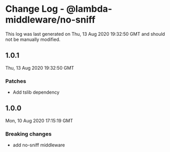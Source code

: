 # Change Log - @lambda-middleware/no-sniff

This log was last generated on Thu, 13 Aug 2020 19:32:50 GMT and should not be manually modified.

## 1.0.1
Thu, 13 Aug 2020 19:32:50 GMT

### Patches

- Add tslib dependency

## 1.0.0
Mon, 10 Aug 2020 17:15:19 GMT

### Breaking changes

- add no-sniff middleware

